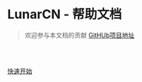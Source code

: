 # LunarCN - 帮助文档
> 欢迎参与本文档的贡献
[GitHUb项目地址](https://github.com/CubeWhyMC/docs)
<br>

<span id="busuanzi_container_site_pv" style='display:none'>
    👀 本站总访问量：<span id="busuanzi_value_site_pv"></span> 次
</span>
<span id="busuanzi_container_site_uv" style='display:none'>
    | 🚴‍♂️ 本站总访客数：<span id="busuanzi_value_site_uv"></span> 人
</span>

<br>

[快速开始](/README.md)

